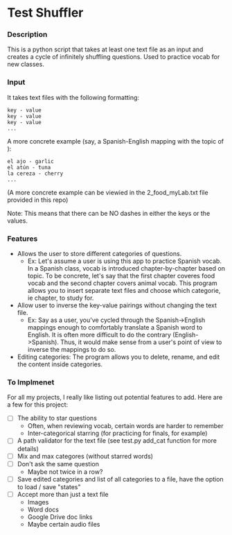 # Test Shuffler
### Description
This is a python script that takes at least one text file as an input and creates a cycle of infinitely shuffling questions. Used to practice vocab for new classes.

### Input
It takes text files with the following formatting:
```
key - value
key - value
key - value
...
```

A more concrete example (say, a Spanish-English mapping with the topic of ):
```
el ajo - garlic
el atún - tuna
la cereza - cherry
...
```

(A more concrete example can be viewied in the 2_food_myLab.txt file provided in this repo)

Note: This means that there can be NO dashes in either the keys or the values.

### Features
- Allows the user to store different categories of questions. 
    - Ex: Let's assume a user is using this app to practice Spanish vocab. In a Spanish class, vocab is introduced chapter-by-chapter based on topic. To be concrete, let's say that the first chapter coveres food vocab and the second chapter covers animal vocab. This program allows you to insert separate text files and choose which categorie, ie chapter, to study for. 
- Allow user to inverse the key-value pairings without changing the text file. 
    - Ex: Say as a user, you've cycled through the Spanish->English mappings enough to comfortably translate a Spanish word to English. It is often more difficult to do the contrary (English->Spanish). Thus, it would make sense from a user's point of view to inverse the mappings to do so. 
- Editing categories: The program allows you to delete, rename, and edit the content inside categories.

### To Implmenet
For all my projects, I really like listing out potential features to add. Here are a few for this project:
- [ ] The ability to star questions
    - Often, when reviewing vocab, certain words are harder to remember 
    - Inter-categorical starring (for practicing for finals, for example)
- [ ] A path validator for the text file (see test.py add_cat function for more details)
- [ ] Mix and max categores (without starred words)
- [ ] Don't ask the same question
    - Maybe not twice in a row?
- [ ] Save edited categories and list of all categories to a file, have the option to load / save "states"
- [ ] Accept more than just a text file
    - Images
    - Word docs
    - Google Drive doc links
    - Maybe certain audio files